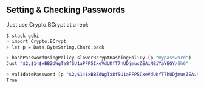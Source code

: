 ## Setting & Checking Passwords

Just use Crypto.BCrypt at a repl:

``` sh
$ stack gchi
> import Crypto.BCrypt
> let p = Data.ByteString.Char8.pack

> hashPasswordUsingPolicy slowerBcryptHashingPolicy (p "mypassword")
Just "$2y$14$xBBZdWgTa8fSU1aPFP5IxeVdUKfT7hUDjmusZEAiNBiYaYEGY/Sh6"

> validatePassword (p "$2y$14$xBBZdWgTa8fSU1aPFP5IxeVdUKfT7hUDjmusZEAiNBiYaYEGY/Sh6") (p "badpass")
True
```
